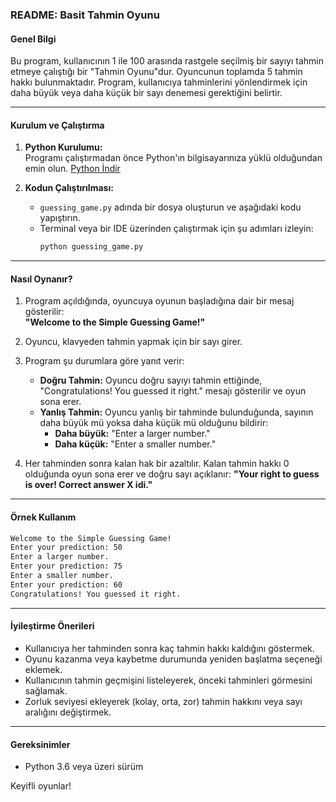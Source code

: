 ### README: Basit Tahmin Oyunu

#### Genel Bilgi
Bu program, kullanıcının 1 ile 100 arasında rastgele seçilmiş bir sayıyı tahmin etmeye çalıştığı bir "Tahmin Oyunu"dur. Oyuncunun toplamda 5 tahmin hakkı bulunmaktadır. Program, kullanıcıya tahminlerini yönlendirmek için daha büyük veya daha küçük bir sayı denemesi gerektiğini belirtir.

---

#### Kurulum ve Çalıştırma
1. **Python Kurulumu:**  
   Programı çalıştırmadan önce Python'ın bilgisayarınıza yüklü olduğundan emin olun. [Python İndir](https://www.python.org/downloads/)  

2. **Kodun Çalıştırılması:**  
   - `guessing_game.py` adında bir dosya oluşturun ve aşağıdaki kodu yapıştırın.
   - Terminal veya bir IDE üzerinden çalıştırmak için şu adımları izleyin:  
     ```bash
     python guessing_game.py
     ```

---

#### Nasıl Oynanır?
1. Program açıldığında, oyuncuya oyunun başladığına dair bir mesaj gösterilir:  
   **"Welcome to the Simple Guessing Game!"**

2. Oyuncu, klavyeden tahmin yapmak için bir sayı girer.

3. Program şu durumlara göre yanıt verir:
   - **Doğru Tahmin:** Oyuncu doğru sayıyı tahmin ettiğinde, "Congratulations! You guessed it right." mesajı gösterilir ve oyun sona erer.
   - **Yanlış Tahmin:** Oyuncu yanlış bir tahminde bulunduğunda, sayının daha büyük mü yoksa daha küçük mü olduğunu bildirir:
     - **Daha büyük:** "Enter a larger number."
     - **Daha küçük:** "Enter a smaller number."

4. Her tahminden sonra kalan hak bir azaltılır. Kalan tahmin hakkı 0 olduğunda oyun sona erer ve doğru sayı açıklanır:
   **"Your right to guess is over! Correct answer X idi."**

---

#### Örnek Kullanım
```bash
Welcome to the Simple Guessing Game!
Enter your prediction: 50
Enter a larger number.
Enter your prediction: 75
Enter a smaller number.
Enter your prediction: 60
Congratulations! You guessed it right.
```

---

#### İyileştirme Önerileri
- Kullanıcıya her tahminden sonra kaç tahmin hakkı kaldığını göstermek.
- Oyunu kazanma veya kaybetme durumunda yeniden başlatma seçeneği eklemek.
- Kullanıcının tahmin geçmişini listeleyerek, önceki tahminleri görmesini sağlamak.
- Zorluk seviyesi ekleyerek (kolay, orta, zor) tahmin hakkını veya sayı aralığını değiştirmek.

---

#### Gereksinimler
- Python 3.6 veya üzeri sürüm

Keyifli oyunlar! 
